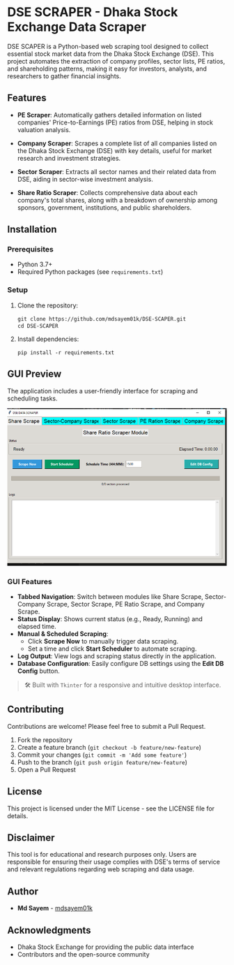 # DSE SCRAPER - Dhaka Stock Exchange Data Scraper

DSE SCAPER is a Python-based web scraping tool designed to collect essential stock market data from the Dhaka Stock Exchange (DSE). This project automates the extraction of company profiles, sector lists, PE ratios, and shareholding patterns, making it easy for investors, analysts, and researchers to gather financial insights.

## Features
- **PE Scraper**: Automatically gathers detailed information on listed companies' Price-to-Earnings (PE) ratios from DSE, helping in stock valuation analysis.

- **Company Scraper**: Scrapes a complete list of all companies listed on the Dhaka Stock Exchange (DSE) with key details, useful for market research and investment strategies.

- **Sector Scraper**: Extracts all sector names and their related data from DSE, aiding in sector-wise investment analysis.

- **Share Ratio Scraper**: Collects comprehensive data about each company's total shares, along with a breakdown of ownership among sponsors, government, institutions, and public shareholders.
  
## Installation

### Prerequisites

- Python 3.7+
- Required Python packages (see `requirements.txt`)

### Setup

1. Clone the repository:
   ```
   git clone https://github.com/mdsayem01k/DSE-SCAPER.git
   cd DSE-SCAPER
   ```

2. Install dependencies:
   ```
   pip install -r requirements.txt
   ```

## GUI Preview

The application includes a user-friendly interface for scraping and scheduling tasks.

![DSE Data Scraper GUI](DSE_SCRAPER.PNG)

### GUI Features

- **Tabbed Navigation**: Switch between modules like Share Scrape, Sector-Company Scrape, Sector Scrape, PE Ratio Scrape, and Company Scrape.
- **Status Display**: Shows current status (e.g., Ready, Running) and elapsed time.
- **Manual & Scheduled Scraping**:
  - Click **Scrape Now** to manually trigger data scraping.
  - Set a time and click **Start Scheduler** to automate scraping.
- **Log Output**: View logs and scraping status directly in the application.
- **Database Configuration**: Easily configure DB settings using the **Edit DB Config** button.

> 🛠 Built with `Tkinter` for a responsive and intuitive desktop interface.

## Contributing

Contributions are welcome! Please feel free to submit a Pull Request.

1. Fork the repository
2. Create a feature branch (`git checkout -b feature/new-feature`)
3. Commit your changes (`git commit -m 'Add some feature'`)
4. Push to the branch (`git push origin feature/new-feature`)
5. Open a Pull Request

## License

This project is licensed under the MIT License - see the LICENSE file for details.

## Disclaimer

This tool is for educational and research purposes only. Users are responsible for ensuring their usage complies with DSE's terms of service and relevant regulations regarding web scraping and data usage.

## Author

- **Md Sayem** - [mdsayem01k](https://github.com/mdsayem01k)

## Acknowledgments

- Dhaka Stock Exchange for providing the public data interface
- Contributors and the open-source community
